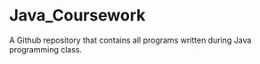# Java_Coursework
A Github repository that contains all programs written during Java programming class.

